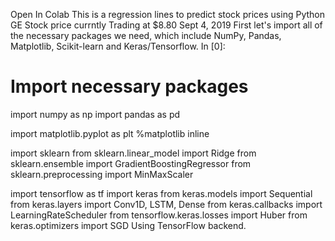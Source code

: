 Open In Colab
This is a regression lines to predict stock prices using Python
GE Stock price currntly Trading at $8.80 Sept 4, 2019
First let's import all of the necessary packages we need, which include NumPy, Pandas, Matplotlib, Scikit-learn and Keras/Tensorflow.
In [0]:
# Import necessary packages
import numpy as np
import pandas as pd

import matplotlib.pyplot as plt
%matplotlib inline

import sklearn
from sklearn.linear_model import Ridge
from sklearn.ensemble import GradientBoostingRegressor
from sklearn.preprocessing import MinMaxScaler

import tensorflow as tf
import keras
from keras.models import Sequential
from keras.layers import Conv1D, LSTM, Dense
from keras.callbacks import LearningRateScheduler
from tensorflow.keras.losses import Huber
from keras.optimizers import SGD
Using TensorFlow backend.
